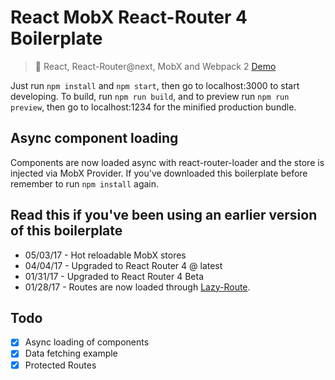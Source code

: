 # React MobX React-Router 4 Boilerplate

> :tada: React, React-Router@next, MobX and Webpack 2
> [Demo](http://boilerplate.mhaagens.me)

Just run `npm install` and `npm start`, then go to localhost:3000 to start developing.
To build, run `npm run build`, and to preview run `npm run preview`, then go
to localhost:1234 for the minified production bundle.

## Async component loading

Components are now loaded async with react-router-loader and the store is injected via MobX Provider. 
If you've downloaded this boilerplate before remember to run `npm install` again.

## Read this if you've been using an earlier version of this boilerplate

* 05/03/17 - Hot reloadable MobX stores
* 04/04/17 - Upgraded to React Router 4 @ latest
* 01/31/17 - Upgraded to React Router 4 Beta
* 01/28/17 - Routes are now loaded through [Lazy-Route](https://github.com/mhaagens/lazy-route).

## Todo

* [X] Async loading of components
* [X] Data fetching example
* [X] Protected Routes

